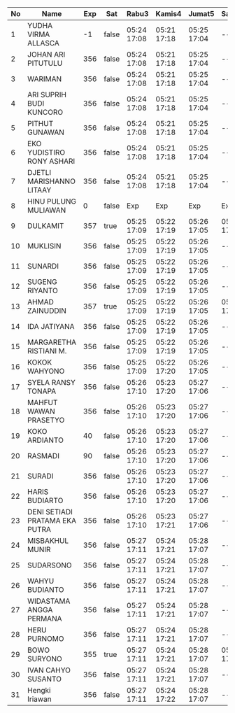 | No | Name | Exp | Sat | Rabu3 | Kamis4 | Jumat5 | Sabtu6 | Senin8 | Selasa9 | Rabu10 | Kamis11 | Jumat12 | Sabtu13 | Senin15 | Selasa16 | Rabu17 | Kamis18 | Jumat19 | Sabtu20 | Senin22 | Selasa23 | Rabu24 | Kamis25 | Jumat26 | Sabtu27 |
|-----|-----|-----|-----|-----|-----|-----|-----|-----|-----|-----|-----|-----|-----|-----|-----|-----|-----|-----|-----|-----|-----|-----|-----|-----|-----|
| 1 | YUDHA VIRMA ALLASCA | -1 | false | 05:24 17:08 | 05:21 17:18 | 05:25 17:04 | -- | 05:15 17:13 | 05:24 17:18 | 05:00 17:09 | 05:08 17:28 | 05:20 17:03 | -- | 05:09 17:13 | 05:09 17:02 | 05:12 17:11 | 05:29 17:00 | 05:07 17:23 | -- | 05:18 17:01 | 05:03 17:08 | 05:17 17:06 | 05:03 17:13 | 05:03 17:08 | -- |
| 2 | JOHAN ARI PITUTULU | 356 | false | 05:24 17:08 | 05:21 17:18 | 05:25 17:04 | -- | 05:15 17:13 | 05:24 17:18 | 05:00 17:09 | 05:08 17:28 | 05:20 17:03 | -- | 05:09 17:13 | 05:09 17:02 | 05:12 17:11 | 05:29 17:00 | 05:07 17:23 | -- | 05:18 17:01 | 05:03 17:08 | 05:17 17:06 | 05:03 17:13 | 05:03 17:08 | -- |
| 3 | WARIMAN | 356 | false | 05:24 17:08 | 05:21 17:18 | 05:25 17:04 | -- | 05:15 17:13 | 05:24 17:18 | 05:00 17:09 | 05:08 17:28 | 05:20 17:03 | -- | 05:09 17:13 | 05:09 17:02 | 05:12 17:11 | 05:29 17:00 | 05:07 17:23 | -- | 05:18 17:01 | 05:03 17:08 | 05:17 17:06 | 05:03 17:13 | 05:03 17:08 | -- |
| 4 | ARI SUPRIH BUDI KUNCORO | 356 | false | 05:24 17:08 | 05:21 17:18 | 05:25 17:04 | -- | 05:15 17:13 | 05:24 17:18 | 05:00 17:09 | 05:08 17:28 | 05:20 17:03 | -- | 05:09 17:13 | 05:09 17:02 | 05:12 17:11 | 05:29 17:00 | 05:07 17:23 | -- | 05:18 17:01 | 05:03 17:08 | 05:17 17:06 | 05:03 17:13 | 05:03 17:08 | -- |
| 5 | PITHUT GUNAWAN | 356 | false | 05:24 17:08 | 05:21 17:18 | 05:25 17:04 | -- | 05:15 17:13 | 05:24 17:18 | 05:00 17:09 | 05:08 17:28 | 05:20 17:03 | -- | 05:09 17:13 | 05:09 17:02 | 05:12 17:11 | 05:29 17:00 | 05:07 17:23 | -- | 05:18 17:01 | 05:03 17:08 | 05:17 17:06 | 05:03 17:13 | 05:03 17:08 | -- |
| 6 | EKO YUDISTIRO RONY ASHARI | 356 | false | 05:24 17:08 | 05:21 17:18 | 05:25 17:04 | -- | 05:15 17:13 | 05:24 17:18 | 05:00 17:09 | 05:08 17:28 | 05:20 17:03 | -- | 05:09 17:13 | 05:09 17:02 | 05:12 17:11 | 05:29 17:00 | 05:07 17:23 | -- | 05:18 17:01 | 05:03 17:08 | 05:17 17:06 | 05:03 17:13 | 05:03 17:08 | -- |
| 7 | DJETLI MARISHANNO LITAAY | 356 | false | 05:24 17:08 | 05:21 17:18 | 05:25 17:04 | -- | 05:15 17:13 | 05:24 17:18 | 05:00 17:09 | 05:08 17:28 | 05:20 17:03 | -- | 05:09 17:13 | 05:09 17:02 | 05:12 17:11 | 05:29 17:00 | 05:07 17:23 | -- | 05:18 17:01 | 05:03 17:08 | 05:17 17:06 | 05:03 17:13 | 05:03 17:08 | -- |
| 8 | HINU PULUNG MULIAWAN | 0 | false | Exp | Exp | Exp | Exp | Exp | Exp | Exp | Exp | Exp | Exp | Exp | Exp | Exp | Exp | Exp | Exp | Exp | Exp | Exp | Exp | Exp | Exp |
| 9 | DULKAMIT | 357 | true | 05:25 17:09 | 05:22 17:19 | 05:26 17:05 | 05:03 17:25 | 05:16 17:14 | 05:25 17:19 | 05:01 17:10 | 05:09 17:29 | 05:21 17:04 | 05:15 17:25 | 05:10 17:14 | 05:10 17:03 | 05:13 17:12 | 05:30 17:01 | 05:08 17:24 | 05:12 17:21 | 05:19 17:02 | 05:04 17:09 | 05:18 17:07 | 05:04 17:14 | 05:04 17:09 | 05:28 - |
| 10 | MUKLISIN | 356 | false | 05:25 17:09 | 05:22 17:19 | 05:26 17:05 | -- | 05:16 17:14 | 05:25 17:19 | 05:01 17:10 | 05:09 17:29 | 05:21 17:04 | -- | 05:10 17:14 | 05:10 17:03 | 05:13 17:12 | 05:30 17:01 | 05:08 17:24 | -- | 05:19 17:02 | 05:04 17:09 | 05:18 17:07 | 05:04 17:14 | 05:04 17:09 | -- |
| 11 | SUNARDI | 356 | false | 05:25 17:09 | 05:22 17:19 | 05:26 17:05 | -- | 05:16 17:14 | 05:25 17:19 | 05:01 17:10 | 05:09 17:29 | 05:21 17:04 | -- | 05:10 17:14 | 05:10 17:03 | 05:13 17:12 | 05:30 17:01 | 05:08 17:24 | -- | 05:19 17:02 | 05:04 17:09 | 05:18 17:07 | 05:04 17:14 | 05:04 17:09 | -- |
| 12 | SUGENG RIYANTO | 356 | false | 05:25 17:09 | 05:22 17:19 | 05:26 17:05 | -- | 05:16 17:14 | 05:25 17:19 | 05:01 17:10 | 05:09 17:29 | 05:21 17:04 | -- | 05:10 17:14 | 05:10 17:03 | 05:13 17:12 | 05:30 17:01 | 05:08 17:24 | -- | 05:19 17:02 | 05:04 17:09 | 05:18 17:07 | 05:04 17:14 | 05:04 17:09 | -- |
| 13 | AHMAD ZAINUDDIN | 357 | true | 05:25 17:09 | 05:22 17:19 | 05:26 17:05 | 05:03 17:25 | 05:16 17:14 | 05:25 17:19 | 05:01 17:10 | 05:09 17:29 | 05:21 17:04 | 05:15 17:25 | 05:10 17:14 | 05:10 17:03 | 05:13 17:12 | 05:30 17:01 | 05:08 17:24 | 05:12 17:21 | 05:19 17:02 | 05:04 17:09 | 05:18 17:07 | 05:04 17:14 | 05:04 17:09 | 05:28 - |
| 14 | IDA JATIYANA | 356 | false | 05:25 17:09 | 05:22 17:19 | 05:26 17:05 | -- | 05:16 17:14 | 05:25 17:19 | 05:01 17:10 | 05:09 17:29 | 05:21 17:04 | -- | 05:10 17:14 | 05:10 17:03 | 05:13 17:12 | 05:30 17:01 | 05:08 17:24 | -- | 05:19 17:02 | 05:04 17:09 | 05:18 17:07 | 05:04 17:14 | 05:04 17:09 | -- |
| 15 | MARGARETHA RISTIANI M. | 356 | false | 05:25 17:09 | 05:22 17:19 | 05:26 17:05 | -- | 05:16 17:14 | 05:25 17:19 | 05:01 17:10 | 05:09 17:29 | 05:21 17:04 | -- | 05:10 17:14 | 05:10 17:03 | 05:13 17:13 | 05:30 17:01 | 05:08 17:24 | -- | 05:19 17:02 | 05:04 17:09 | 05:18 17:07 | 05:04 17:14 | 05:04 17:09 | -- |
| 16 | KOKOK WAHYONO | 356 | false | 05:25 17:09 | 05:22 17:20 | 05:26 17:05 | -- | 05:16 17:14 | 05:25 17:19 | 05:01 17:10 | 05:09 17:29 | 05:21 17:04 | -- | 05:10 17:14 | 05:11 17:03 | 05:13 17:13 | 05:30 17:01 | 05:08 17:24 | -- | 05:19 17:02 | 05:04 17:09 | 05:18 17:07 | 05:04 17:14 | 05:04 17:09 | -- |
| 17 | SYELA RANSY TONAPA | 356 | false | 05:26 17:10 | 05:23 17:20 | 05:27 17:06 | -- | 05:17 17:15 | 05:26 17:20 | 05:02 17:11 | 05:10 17:30 | 05:22 17:05 | -- | 05:11 17:15 | 05:11 17:04 | 05:14 17:13 | 05:31 17:02 | 05:09 17:25 | -- | 05:20 17:03 | 05:05 17:10 | 05:19 17:08 | 05:05 17:15 | 05:05 17:10 | -- |
| 18 | MAHFUT WAWAN PRASETYO | 356 | false | 05:26 17:10 | 05:23 17:20 | 05:27 17:06 | -- | 05:17 17:15 | 05:26 17:20 | 05:02 17:11 | 05:10 17:30 | 05:22 17:05 | -- | 05:11 17:15 | 05:11 17:04 | 05:14 17:13 | 05:31 17:02 | 05:09 17:25 | -- | 05:20 17:03 | 05:05 17:10 | 05:19 17:08 | 05:05 17:15 | 05:05 17:10 | -- |
| 19 | KOKO ARDIANTO | 40 | false | 05:26 17:10 | 05:23 17:20 | 05:27 17:06 | -- | 05:17 17:15 | 05:26 17:20 | 05:02 17:11 | 05:10 17:30 | 05:22 17:05 | -- | 05:11 17:15 | 05:11 17:04 | 05:14 17:13 | 05:31 17:02 | 05:09 17:25 | -- | 05:20 17:03 | 05:05 17:10 | 05:19 17:08 | 05:05 17:15 | 05:05 17:10 | -- |
| 20 | RASMADI | 90 | false | 05:26 17:10 | 05:23 17:20 | 05:27 17:06 | -- | 05:17 17:15 | 05:26 17:20 | 05:02 17:11 | 05:10 17:30 | 05:22 17:05 | -- | 05:11 17:15 | 05:11 17:04 | 05:14 17:13 | 05:31 17:02 | 05:09 17:25 | -- | 05:20 17:03 | 05:05 17:10 | 05:19 17:08 | 05:05 17:15 | 05:05 17:10 | -- |
| 21 | SURADI | 356 | false | 05:26 17:10 | 05:23 17:20 | 05:27 17:06 | -- | 05:17 17:15 | 05:26 17:20 | 05:02 17:11 | 05:10 17:30 | 05:22 17:05 | -- | 05:11 17:15 | 05:11 17:04 | 05:14 17:13 | 05:31 17:02 | 05:09 17:25 | -- | 05:20 17:03 | 05:05 17:10 | 05:19 17:08 | 05:05 17:15 | 05:05 17:10 | -- |
| 22 | HARIS BUDIARTO | 356 | false | 05:26 17:10 | 05:23 17:20 | 05:27 17:06 | -- | 05:17 17:15 | 05:26 17:20 | 05:02 17:11 | 05:10 17:30 | 05:22 17:05 | -- | 05:11 17:15 | 05:11 17:04 | 05:14 17:13 | 05:31 17:02 | 05:09 17:25 | -- | 05:20 17:03 | 05:05 17:10 | 05:19 17:08 | 05:05 17:15 | 05:05 17:10 | -- |
| 23 | DENI SETIADI PRATAMA EKA PUTRA | 356 | false | 05:26 17:10 | 05:23 17:21 | 05:27 17:06 | -- | 05:17 17:15 | 05:26 17:20 | 05:02 17:11 | 05:10 17:30 | 05:22 17:05 | -- | 05:11 17:15 | 05:11 17:04 | 05:14 17:14 | 05:31 17:02 | 05:09 17:25 | -- | 05:20 17:03 | 05:05 17:10 | 05:19 17:08 | 05:05 17:15 | 05:05 17:10 | -- |
| 24 | MISBAKHUL MUNIR | 356 | false | 05:27 17:11 | 05:24 17:21 | 05:28 17:07 | -- | 05:18 17:16 | 05:27 17:21 | 05:03 17:12 | 05:11 17:31 | 05:23 17:05 | -- | 05:12 17:16 | 05:12 17:05 | 05:14 17:14 | 05:31 17:02 | 05:09 17:25 | -- | 05:20 17:04 | 05:05 17:10 | 05:19 17:08 | 05:05 17:16 | 05:05 17:10 | -- |
| 25 | SUDARSONO | 356 | false | 05:27 17:11 | 05:24 17:21 | 05:28 17:07 | -- | 05:18 17:16 | 05:27 17:21 | 05:03 17:12 | 05:11 17:31 | 05:23 17:06 | -- | 05:12 17:16 | 05:12 17:05 | 05:15 17:14 | 05:32 17:03 | 05:10 17:26 | -- | 05:21 17:04 | 05:06 17:11 | 05:20 17:09 | 05:06 17:16 | 05:06 17:11 | -- |
| 26 | WAHYU BUDIANTO | 356 | false | 05:27 17:11 | 05:24 17:21 | 05:28 17:07 | -- | 05:18 17:16 | 05:27 17:21 | 05:03 17:12 | 05:11 17:31 | 05:23 17:06 | -- | 05:12 17:16 | 05:12 17:05 | 05:15 17:14 | 05:32 17:03 | 05:10 17:26 | -- | 05:21 17:04 | 05:06 17:11 | 05:20 17:09 | 05:06 17:16 | 05:06 17:11 | -- |
| 27 | WIDASTAMA ANGGA PERMANA | 356 | false | 05:27 17:11 | 05:24 17:21 | 05:28 17:07 | -- | 05:18 17:16 | 05:27 17:21 | 05:03 17:12 | 05:11 17:31 | 05:23 17:06 | -- | 05:12 17:16 | 05:12 17:05 | 05:15 17:14 | 05:32 17:03 | 05:10 17:26 | -- | 05:21 17:04 | 05:06 17:11 | 05:20 17:09 | 05:06 17:16 | 05:06 17:11 | -- |
| 28 | HERU PURNOMO | 356 | false | 05:27 17:11 | 05:24 17:21 | 05:28 17:07 | -- | 05:18 17:16 | 05:27 17:21 | 05:03 17:12 | 05:11 17:31 | 05:23 17:06 | -- | 05:12 17:16 | 05:12 17:05 | 05:15 17:14 | 05:32 17:03 | 05:10 17:26 | -- | 05:21 17:04 | 05:06 17:11 | 05:20 17:09 | 05:06 17:16 | 05:06 17:11 | -- |
| 29 | BOWO SURYONO | 355 | true | 05:27 17:11 | 05:24 17:21 | 05:28 17:07 | 05:03 17:25 | 05:18 17:16 | 05:27 17:21 | 05:03 17:12 | 05:11 17:31 | 05:23 17:06 | 05:15 17:25 | 05:12 17:16 | 05:12 17:05 | 05:15 17:14 | 05:32 17:03 | 05:10 17:26 | 05:12 17:21 | 05:21 17:04 | 05:06 17:11 | 05:20 17:09 | 05:06 17:16 | 05:06 17:11 | 05:28 - |
| 30 | IVAN CAHYO SUSANTO | 356 | false | 05:27 17:11 | 05:24 17:21 | 05:28 17:07 | -- | 05:18 17:16 | 05:27 17:21 | 05:03 17:12 | 05:11 17:31 | 05:23 17:06 | -- | 05:12 17:16 | 05:12 17:05 | 05:15 17:14 | 05:32 17:03 | 05:10 17:26 | -- | 05:21 17:04 | 05:06 17:11 | 05:20 17:09 | 05:06 17:16 | 05:06 17:11 | -- |
| 31 | Hengki Iriawan | 356 | false | 05:27 17:11 | 05:24 17:22 | 05:28 17:07 | -- | 05:18 17:17 | 05:27 17:21 | 05:03 17:12 | 05:11 17:31 | 05:23 17:06 | -- | 05:12 17:16 | 05:12 17:05 | 05:15 17:15 | 05:32 17:03 | 05:10 17:26 | -- | 05:21 17:04 | 05:06 17:11 | 05:20 17:09 | 05:06 17:16 | 05:06 17:11 | -- |
